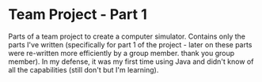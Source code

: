 # Team Project - Part 1

Parts of a team project to create a computer simulator. Contains only the parts I've written (specifically for part 1 of the project - later on these parts were re-written more efficiently by a group member. thank you group member).
In my defense, it was my first time using Java and didn't know of all the capabilities (still don't but I'm learning).
